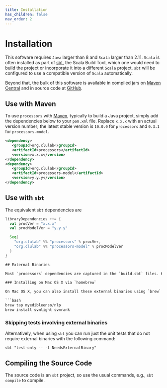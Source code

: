 ```yaml
---
title: Installation
has_children: false
nav_order: 2
---
```


# Installation

This software requires `Java` larger than 8 and `Scala` larger than 2.11.  `Scala` is often installed as part of [sbt](https://www.scala-sbt.org/download.html), the Scala Build Tool, which one would need to build the project or incorporate it into a different `Scala` project.  `sbt` will be configured to use a compatible version of `Scala` automatically.

Beyond that, the bulk of this software is available in compiled jars on [Maven Central](https://search.maven.org/search?q=g:org.clulab%20a:processors*) and in source code at [GitHub](https://github.com/clulab/processors).

## Use with Maven

To use `processors` with [Maven](https://maven.apache.org/index.html), typically to build a Java project, simply add the dependencies below to your `pom.xml` file.  Replace `x.x.x` with an actual version number; the latest stable version is `10.0.0` for `processors` and `0.3.1` for `processors-model`.

```xml
<dependency>
   <groupId>org.clulab</groupId>
   <artifactId>processors</artifactId>
   <version>x.x.x</version>
</dependency>
<dependency>
   <groupId>org.clulab</groupId>
   <artifactId>processors-model</artifactId>
   <version>y.y.y</version>
</dependency>
```

## Use with `sbt`

The equivalent `sbt` dependencies are

```scala
libraryDependencies ++= {
  val procVer = "x.x.x"
  val procModelVer = "y.y.y"

  Seq(
    "org.clulab" %% "processors" % procVer,
    "org.clulab" %% "processors-model" % procModelVer
  )
}

## External Binaries

Most `processors` dependencies are captured in the `build.sbt` files. However, a few unit tests also depend on the [svm-rank binaries](https://www.cs.cornell.edu/people/tj/svm_light/svm_rank.html), which should be installed separately. Simply installing the `svm-rank` binaries to `/usr/local/bin` (or another generic location in your path) solves the problem.

### Installing on Mac OS X via `homebrew`

On Mac OS X, you can also install these external binaries using `brew`:

```bash
brew tap myedibleenso/nlp
brew install svmlight svmrank
```

### Skipping tests involving external binaries

Alternatively, when using `sbt` you can run just the unit tests that do not require external binaries with the following command:

```shell
sbt "test-only -- -l NeedsExternalBinary"
```

## Compiling the Source Code

The source code is an `sbt` project, so use the usual commands, e.g., `sbt compile` to compile.
